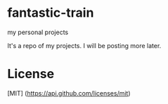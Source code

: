 # fantastic-train
my personal projects

It's a repo of my projects. I will be posting more later.

# License

[MIT] (https://api.github.com/licenses/mit)
